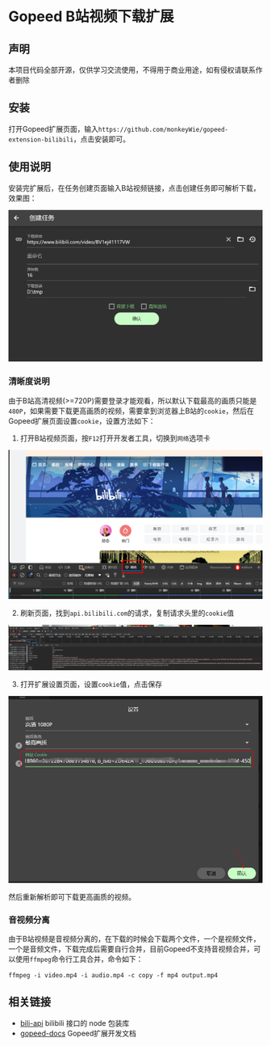 # Gopeed B站视频下载扩展

## 声明

本项目代码全部开源，仅供学习交流使用，不得用于商业用途，如有侵权请联系作者删除

## 安装

打开Gopeed扩展页面，输入`https://github.com/monkeyWie/gopeed-extension-bilibili`，点击安装即可。

## 使用说明

安装完扩展后，在任务创建页面输入B站视频链接，点击创建任务即可解析下载，效果图：

![](image/demo.gif)

### 清晰度说明

由于B站高清视频(>=720P)需要登录才能观看，所以默认下载最高的画质只能是`480P`，如果需要下载更高画质的视频，需要拿到浏览器上B站的`cookie`，然后在Gopeed扩展页面设置`cookie`，设置方法如下：

1. 打开B站视频页面，按`F12`打开开发者工具，切换到`网络`选项卡

![](image/cookie-1.png)

2. 刷新页面，找到`api.bilibili.com`的请求，复制请求头里的`cookie`值

![](image/cookie-2.png)

3. 打开扩展设置页面，设置`cookie`值，点击保存

![](image/cookie-3.png)

然后重新解析即可下载更高画质的视频。

### 音视频分离

由于B站视频是音视频分离的，在下载的时候会下载两个文件，一个是视频文件，一个是音频文件，下载完成后需要自行合并，目前Gopeed不支持音视频合并，可以使用`ffmpeg`命令行工具合并，命令如下：

```shell
ffmpeg -i video.mp4 -i audio.mp4 -c copy -f mp4 output.mp4
```

## 相关链接

- [bili-api](https://github.com/renmu123/biliAPI) bilibili 接口的 node 包装库
- [gopeed-docs](https://docs.gopeed.com/zh/dev-extension.html) Gopeed扩展开发文档
